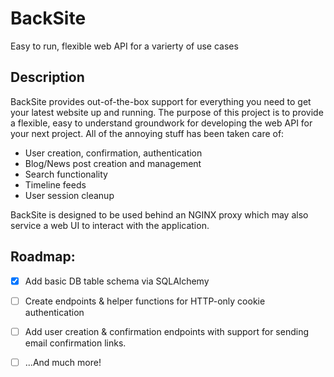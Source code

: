 # BackSite

Easy to run, flexible web API for a varierty of use cases

## Description

BackSite provides out-of-the-box support for everything you need to get your latest website up and running. The purpose of this project is to provide a flexible, easy to understand groundwork for developing the web API for your next project. All of the annoying stuff has been taken care of:

- User creation, confirmation, authentication
- Blog/News post creation and management
- Search functionality
- Timeline feeds
- User session cleanup

BackSite is designed to be used behind an NGINX proxy which may also service a web UI to interact with the application.

## Roadmap:

- [X] Add basic DB table schema via SQLAlchemy

- [ ] Create endpoints & helper functions for HTTP-only cookie authentication

- [ ] Add user creation & confirmation endpoints with support for sending email confirmation links.
 
 - [ ] ...And much more!